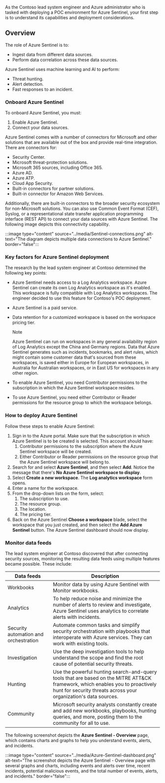 <!-- 5 minutes to read
Title for unit: Deployment considerations
-->
As the Contoso lead system engineer and Azure administrator who is tasked with deploying a POC environment for Azure Sentinel, your first step is to understand its capabilities and deployment considerations.

## Overview

The role of Azure Sentinel is to:

- Ingest data from different data sources.
- Perform data correlation across these data sources.

Azure Sentinel uses machine learning and AI to perform:

- Threat hunting.
- Alert detection.
- Fast responses to an incident.

### Onboard Azure Sentinel

To onboard Azure Sentinel, you must:

1. Enable Azure Sentinel.
2. Connect your data sources.

Azure Sentinel comes with a number of connectors for Microsoft and other solutions that are available out of the box and provide real-time integration. There are connectors for:

- Security Center.
- Microsoft threat-protection solutions.
- Microsoft 365 sources, including Office 365.
- Azure AD.
- Azure ATP.
- Cloud App Security.
- Built-in connectors for partner solutions.
- Built-in connector for Amazon Web Services.

Additionally, there are built-in connectors to the broader security ecosystem for non-Microsoft solutions. You can also use Common Event Format (CEF), Syslog, or a representational state transfer application programming interface (REST API) to connect your data sources with Azure Sentinel. The following image depicts this connectivity capability.

:::image type="content" source="../media/Sentinel-connections.png" alt-text="The diagram depicts multiple data connections to Azure Sentinel." border="false":::

### Key factors for Azure Sentinel deployment

The research by the lead system engineer at Contoso determined the following key points:

- Azure Sentinel needs access to a Log Analytics workspace. Azure Sentinel can create its own Log Analytics workspace as it's enabled. This workspace is fully compatible with Log Analytics workspaces. The engineer decided to use this feature for Contoso's POC deployment.
- Azure Sentinel is a paid service.
- Data retention for a customized workspace is based on the workspace pricing tier.

    > [!NOTE]
    > Azure Sentinel can run on workspaces in any general availability region of Log Analytics except the China and Germany regions. Data that Azure Sentinel generates such as incidents, bookmarks, and alert rules, which might contain some customer data that's sourced from these workspaces, is saved either in Europe for European workspaces, in Australia for Australian workspaces, or in East US for workspaces in any other region.

- To enable Azure Sentinel, you need Contributor permissions to the subscription in which the Azure Sentinel workspace resides.
- To use Azure Sentinel, you need either Contributor or Reader permissions for the resource group to which the workspace belongs.

### How to deploy Azure Sentinel

Follow these steps to enable Azure Sentinel:

1. Sign in to the Azure portal. Make sure that the subscription in which Azure Sentinel is to be created is selected. This account should have:
    1. Contributor permissions to the subscription where the Azure Sentinel workspace will be created.
    1. Either Contributor or Reader permissions on the resource group that the Azure Sentinel workspace will belong to.
1. Search for and select **Azure Sentinel**, and then select **Add**. Notice the message that there's **No Azure Sentinel workspace to display**.
1. Select **Create a new workspace**. The **Log analytics workspace** form opens.
1. Enter a name for the workspace.
1. From the drop-down lists on the form, select:
    1. The subscription to use.
    1. The resource group.
    1. The location.
    1. The pricing tier.
1. Back on the Azure Sentinel **Choose a workspace** blade, select the workspace that you just created, and then select the **Add Azure Sentinel** button. The Azure Sentinel dashboard should now display.

### Monitor data feeds

The lead system engineer at Contoso discovered that after connecting security sources, monitoring the resulting data feeds using multiple features became possible. These include:

|Data feeds|Description|
|---|---|
|Workbooks|Monitor data by using Azure Sentinel with Monitor workbooks.|
|Analytics|To help reduce noise and minimize the number of alerts to review and investigate, Azure Sentinel uses analytics to correlate alerts with incidents.|
|Security automation and orchestration|Automate common tasks and simplify security orchestration with playbooks that interoperate with Azure services. They can work with existing tools.|
|Investigation|Use the deep investigation tools to help understand the scope and find the root cause of potential security threats.|
|Hunting|Use the powerful hunting search-and-query tools that are based on the MITRE ATT&CK framework, which enables you to proactively hunt for security threats across your organization's data sources.|
|Community|Microsoft security analysts constantly create and add new workbooks, playbooks, hunting queries, and more, posting them to the community for all to use.|

The following screenshot depicts the **Azure Sentinel - Overview** page, which contains charts and graphs to help you understand events, alerts, and incidents.

:::image type="content" source="../media/Azure-Sentinel-dashboard.png" alt-text="The screenshot depicts the Azure Sentinel - Overview page with several graphs and charts, including events and alerts over time, recent incidents, potential malicious events, and the total number of events, alerts, and incidents." border="false":::
